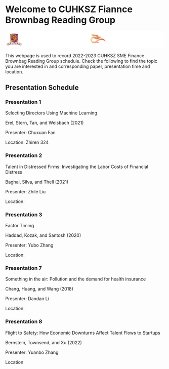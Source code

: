 # Welcome to CUHKSZ Fiannce Brownbag Reading Group
![cuhkszsme.png](/docs/assets/image/20210618-logo反白.png)

This webpage is used to record 2022-2023 CUHKSZ SME Finance Brownbag Reading Group schedule. Check the following to find the topic you are interested in and corresponding paper, presentation time and location.

## Presentation Schedule

### Presentation 1
Selecting Directors Using Machine Learning 

Erel, Stern, Tan, and Weisbach (2021) 

Presenter: Chuxuan Fan 

Location: Zhiren 324


### Presentation 2
Talent in Distressed Firms: Investigating the Labor Costs of Financial Distress 

Baghai, Silva, and Thell (2021) 

Presenter: Zhile Liu 

Location: 


### Presentation 3
Factor Timing

Haddad, Kozak, and Santosh (2020)

Presenter: Yubo Zhang

Location: 


### Presentation 7
Something in the air: Pollution and the demand for health insurance

Chang, Huang, and Wang (2018)

Presenter: Dandan Li

Location: 

### Presentation 8
Flight to Safety: How Economic Downturns Affect Talent Flows to Startups

Bernstein, Townsend, and Xu (2022)

Presenter: Yuanbo Zhang

Location
